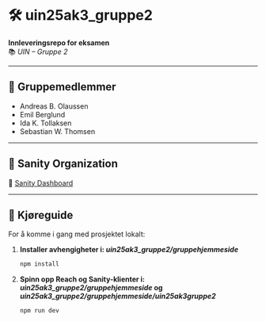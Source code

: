 # 🛠️ uin25ak3_gruppe2  
**Innleveringsrepo for eksamen**  
📚 *UIN – Gruppe 2*

---

## 👥 Gruppemedlemmer  
- Andreas B. Olaussen  
- Emil Berglund  
- Ida K. Tollaksen  
- Sebastian W. Thomsen  

---

## 🧠 Sanity Organization  
🔗 [Sanity Dashboard](https://www.sanity.io/organizations/oa4H42Px9/project/zfrfh6h7?orgId=oa4H42Px9)

---

## 🚀 Kjøreguide

For å komme i gang med prosjektet lokalt:

1. **Installer avhengigheter i: _uin25ak3_gruppe2/gruppehjemmeside_**
   ```bash
   npm install

2. **Spinn opp Reach og Sanity-klienter i: _uin25ak3_gruppe2/gruppehjemmeside_ og _uin25ak3_gruppe2/gruppehjemmeside/uin25ak3gruppe2_**
   ```bash
   npm run dev
